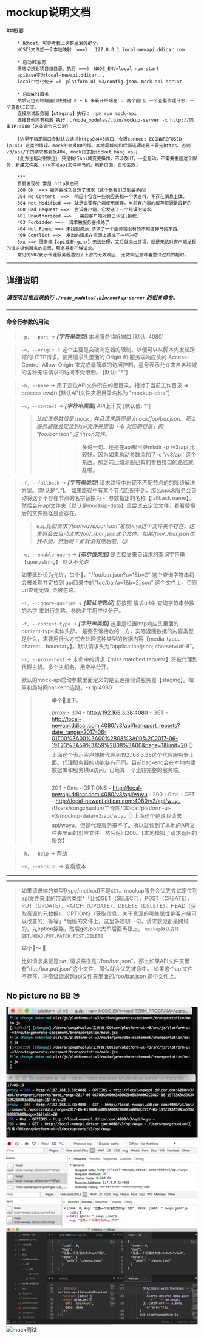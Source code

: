 # mockup说明文档

##概要
```
    * 配host，可参考我上次群里发的那个。
    HOSTS文件加一个本地映射  ===》  127.0.0.1 local-newapi.ddicar.com

    * 启动UI服务
    终端切换到项目根目录。执行 ===》 NODE_ENV=local npm start
    apiBase变为local-newapi.ddicar...
    local个性化位于 =》 platform-ui-v3/config.json、mock-api script

    * 启动API服务
    然后定位到终端窗口快捷键 ⌘ + N 来新开终端窗口。两个窗口，一个查看代理日志，一个查看UI日志。
    连接测试服务器【staging】执行： npm run mock-api
    连接其他同事机器 执行：./node_modules/.bin/mockup-server -x http://同事IP:4080【这条命令已实测】

    [这里不指定端口会默认去请求https的443端口，会报connect ECONNREFUSED ip:443 这类的错误。mock的会报80的错。本地局域网和后端连调还是不要走https。否则v3/api/下的请求都会报404, mock日志报socket hang up。]
    [此方法启动很快🤣🤗，只是执行api域变更操作，不涉及UI。一旦启动，不需要重启这个服务，新建文件夹、r/w本地api文件神马的。刷新页面，自动生效]

    ***
    目前发现的 常见 http状态码
    200 OK  ==> 服务器成功处理了请求（这个是我们见到最多的）
    204 No Content  ==>  响应中包含一些响应头和一个状态行，不存在消息主体。
    304 Not Modified ==> 就是说要客户端使用缓存。当前客户端的缓存资源是最新的
    400 Bad Request ==>  告诉客户端，它发送了一个错误的请求。
    401 Unauthorized ==>   需要客户端对自己认证[授权]
    403 Forbidden ==>  请求被服务器拒绝了
    404 Not Found ==> 未找到资源,请求了一个服务端没有的不知道神马的东西。
    409 Conflict ==>  发出的请求在资源上造成了一些冲突
    5xx ==> 服务端【api或者nginx】无法处理，完后就抛出错误，就是无法对客户端发起的请求提供服务的意思，服务器看不懂请求。
    常见的502表示代理服务器遇到了上游的无效响应, 无效响应意味着重试过后的超时。
```

---

## 详细说明

##### 请在项目根目录执行  `./node_modules/.bin/mockup-server` 的相关命令。
---

#### 命令行参数的用法

 > `-p, --port` ->   ***[字符串类型]***      本地服务监听端口   [默认: 4080]

 > `-o, --origin` ->   这个主要是突破浏览器的限制。以便可以从脚本内发起跨域的HTTP请求。使用请求头里面的 Origin 和 服务端响应头的 Access-Control-Allow-Origin 来完成最简单的访问控制。星号表示允许来自各种域的各种无语请求的访问不受限制。 [默认: "*"]

 > `-b, --base` ->   用于定位API文件所在的根目录。相对于当前工作目录 => process.cwd() [默认API文件夹根目录名称为 "mockup-data"]

 > `-c, --context` ->   ***[字符串类型]***      API上下文    [默认值: ""]
 >
 > >  _比如该参数值是 mock , 并且请求路径是 /mock/foo/bar.json。那么服务器就会定位到api文件夹里面「-b 对应的目录」的 "foo/bar.json" 这个json文件。_
 > >>>> 多说一句。还是在api根目录mkdir -p /v3/api 比较好。因为如果启动参数添加了-c '/v3/api' 这个东西。那之前比如测服已有的参数接口的路径就乱啦。

 > `-f, --fallback` ->  ***[字符串类型]***   请求路径中出现不匹配节点的的降级解决方案。[默认是“_”]。   如果路径中有某个节点匹配不到，那么mock服务会自动将这个不存在节点的名字替换为 -f 参数指定的名称【fallback name】。然后会在api文件夹【默认是mockup-data】里尝试去定位文件，看看替换后的文件路径是否存在。
 >
 > > _e.g.比如请求"/foo/wuyu/bar.json"发现`wuyu`这个文件夹不存在，这里将会去自动请求/foo/\_/bar.json这个文件。如果/foo/\_/bar.json也找不到，然后呢？那就没有然后啦。😒_
 >
 > `-e, --enable-query` -> ***[布尔值类型]*** 是否接受来自请求的查询字符串【querystring】 默认不允许
 >
 > 如果此处设为允许，举个🌰，"/foo/bar.json?a=1&b=2" 这个查询字符串将会被处理并定位到 api目录中的"foo/bar/a=1&b=2.json" 这个文件上。否则url查询无效, 会被忽略。
 >
 > `-i, --ignore-queries` -> ***[默认空数组]***  将按照 请求url中 查询字符串参数的名字 来进行忽略，参数名字用空格分开。
 >
 > `-t, --content-type` -> ***[字符串类型]***  这里是设置http响应头里面的content-type实体头部。 是要告诉接收的一方，实际返回数据的内容类型是什么，需要用什么方式去处理这种类型的数据内容【media-type、charset、boundary】。默认请求头为"application/json; charset=utf-8"。
 >
 > `-x, --proxy-host` ->  未命中的请求【miss matched request】将被代理到代理主机。多个主机名，用空格分开。
 >
 > 默认的mock-api启动参数里面定义的是去连接测试服务器【staging】。如果和局域网backend连跳。-x ip:4080
 >
 >>> 举个🌰说下。
 >>>
 >>> proxy - 304 - http://192.168.3.38:4080 - GET - http://local-newapi.ddicar.com:4080/v3/api/transport_reports?date_range=2017-06-01T00%3A00%3A00%2B08%3A00%2C2017-06-19T23%3A59%3A59%2B08%3A00&page=1&limit=20
 >>> 👆  上面这个表示客户端被代理到192.168.3.38这个代理服务器上面。代理服务器的功能各有不同。目前backend会在本地构建数据库和服务供ui访问，已经算一个比较完整的服务端。
 >>> ******
 >>> 204 - 0ms - OPTIONS - http://local-newapi.ddicar.com:4080/v3/api/wuyu -
 >>> 200 - 0ms - GET - http://local-newapi.ddicar.com:4080/v3/api/wuyu - /Users/songzhuolun/工作库/DDicar/platform-ui-v3/mockup-data/v3/api/wuyu
 >>> 👆  上面这个是说我请求 api/wuyu。但是代理服务搞不了。所以就读到了本地的API文件夹里面的对应文件。然后返回200。【本地模拟了请求返回的报文】

 >
 > `-h, --help` -> 帮助
 >
 > `-v, --version` -> 查看版本

 ***
 ---
 >  如果请求体的类型[type/method]不是`GET`。mockup服务会优先尝试定位到api文件夹里的带请求类型*「比如GET（SELECT）、POST（CREATE）、PUT（UPDATE）、PATCH（UPDATE）、DELETE（DELETE）、HEAD（获取资源的元数据）、OPTIONS（获取信息，关于资源的哪些属性是客户端可以改变的）等等」*后缀的文件上。这里多唠叨一句，请求貌似都是跨域的，先option探路，然后get/post大军后面再跟上。
 >  `mockup默认支持GET,HEAD,PUT,PATCH,POST,DELETE`
 >
 > 举个🌰～ 👀
 >
 > 比如请求类型是`put`, 请求路径是"/foo/bar.json"。那么如果API文件夹里有“/foo/bar.put.json”这个文件，那么就会优先被命中。 如果这个api文件不存在，将降级请求到api文件夹里面的/foo/bar.json 这个文件上。


## No picture no BB 🙄

![mock测试](https://github.com/ZhuoLun/ZhuoLun-leancloud-Git/blob/master/WX20170619-153407@2x.png?raw=true "mock测试")
![mock测试](https://github.com/ZhuoLun/ZhuoLun-leancloud-Git/blob/master/7.png?raw=true "mock测试")
![mock测试](https://github.com/ZhuoLun/ZhuoLun-leancloud-Git/blob/master/555.png?raw=true "mock测试")
![mock测试](https://github.com/ZhuoLun/ZhuoLun-leancloud-Git/blob/master/222.png?raw=true "mock测试")
![mock测试]( "mock测试")
